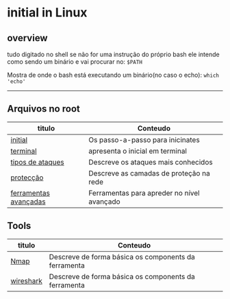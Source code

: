 # initial in Linux

## overview

tudo digitado no shell se não for uma instrução do próprio bash ele intende como sendo um binário e vai procurar no: `$PATH`

Mostra de onde o bash está executando um binário(no caso o echo): `which 'echo'`

---

## Arquivos no root

| titulo                                      |             Conteudo                                   |
| ------------------------------------------------------- | ------------------------------------------ |
| [initial](https://github.com/Unuc-linear)               | Os passo-a-passo para inicinates           |
| [terminal](https://github.com/Unuc-linear)              | apresenta o inicial em terminal            |
| [tipos de ataques](https://github.com/Unuc-linear)      | Descreve os ataques mais conhecidos        |
| [protecção](https://github.com/Unuc-linear)             | Descreve as camadas de proteção na rede    |
| [ferramentas avançadas](https://github.com/Unuc-linear) | Ferramentas para apreder no nível avançado |

## Tools

| titulo                          | Conteudo                                             |
| ------------------------------- | ---------------------------------------------------- |
| [Nmap](https://github.com)      | Descreve de forma básica os components da ferramenta |
| [wireshark](https://github.com) | Descreve de forma básica os components da ferramenta |
